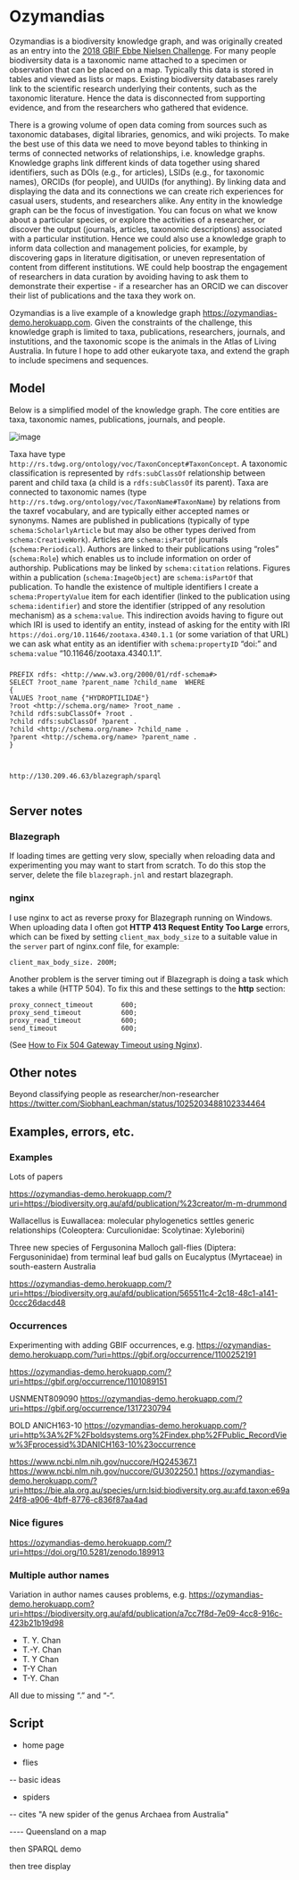 # Ozymandias

Ozymandias is a biodiversity knowledge graph, and was originally created as an entry into the [2018 GBIF Ebbe Nielsen Challenge](
https://www.gbif.org/news/1GQURfK5jS4Iq4O06Y0EK4/2018-gbif-ebbe-nielsen-challenge-seeks-open-data-innovations-for-biodiversity). For many people biodiversity data is a taxonomic name attached to a specimen or observation that can be placed on a map. Typically this data is stored in tables and viewed as lists or maps.  Existing biodiversity databases rarely link to the scientific research underlying their contents, such as the taxonomic literature. Hence the data is disconnected from supporting evidence, and from the researchers who gathered that evidence.

There is a growing volume of open data coming from sources such as taxonomic databases, digital libraries, genomics, and wiki projects. To make the best use of this data we need to move beyond tables to thinking in terms of connected networks of relationships, i.e. knowledge graphs. Knowledge graphs link different kinds of data together using shared identifiers, such as DOIs (e.g., for articles), LSIDs (e.g., for taxonomic names), ORCIDs (for people), and UUIDs (for anything). By linking data and displaying the data and its connections we can create rich experiences for casual users, students, and researchers alike.
Any entity in the knowledge graph can be the focus of investigation. You can focus on what we know about a particular species, or explore the activities of a researcher, or discover the output (journals, articles, taxonomic descriptions) associated with a particular institution. Hence we could also use a knowledge graph to inform data collection and management policies, for example, by discovering gaps in literature digitisation, or uneven representation of content from different institutions. WE could help boostrap the engagement of researchers in data curation by avoiding having to ask them to demonstrate their expertise - if a researcher has an ORCID we can discover their list of publications and the taxa they work on. 

Ozymandias is a live example of a knowledge graph https://ozymandias-demo.herokuapp.com. Given the constraints of the challenge, this knowledge graph is limited to taxa, publications, researchers, journals, and instutitions, and the taxonomic scope is the animals in the Atlas of Living Australia. In future I hope to add other eukaryote taxa, and extend the graph to include specimens and sequences.




## Model

Below is a simplified model of the knowledge graph. The core entities are taxa, taxonomic names, publications, journals, and people.

![image](https://rawgit.com/rdmpage/ozymandias-demo/master/model/model.png)

Taxa have type ```http://rs.tdwg.org/ontology/voc/TaxonConcept#TaxonConcept```. A taxonomic classification is represented by ```rdfs:subClassOf``` relationship between parent and child taxa (a child is a ```rdfs:subClassOf``` its parent). Taxa are connected to taxonomic names (type ```http://rs.tdwg.org/ontology/voc/TaxonName#TaxonName```) by relations from the taxref vocabulary, and are typically either accepted names or synonyms. Names are published in publications (typically of type ```schema:ScholarlyArticle``` but may also be other types derived from ```schema:CreativeWork```). Articles are ```schema:isPartOf``` journals (```schema:Periodical```). Authors are linked to their publications using “roles” (```schema:Role```) which enables us to include information on order of authorship. Publications may be linked by ```schema:citation``` relations. Figures within a publication (```schema:ImageObject```) are ```schema:isPartOf``` that publication. To handle the existence of multiple identifiers I create a ```schema:PropertyValue``` item for each identifier (linked to the publication using ```schema:identifier```) and store the identifier (stripped of any resolution mechanism) as a ```schema:value```. This indirection avoids having to figure out which IRI is used to identify an entity, instead of asking for the entity with IRI ```https://doi.org/10.11646/zootaxa.4340.1.1``` (or some variation of that URL) we can ask what entity as an identifier with ```schema:propertyID``` “doi:” and ```schema:value``` “10.11646/zootaxa.4340.1.1”.

### 

```
PREFIX rdfs: <http://www.w3.org/2000/01/rdf-schema#>
SELECT ?root_name ?parent_name ?child_name  WHERE
{   
VALUES ?root_name {"HYDROPTILIDAE"}
?root <http://schema.org/name> ?root_name .
?child rdfs:subClassOf+ ?root .
?child rdfs:subClassOf ?parent .
?child <http://schema.org/name> ?child_name .
?parent <http://schema.org/name> ?parent_name .
}



http://130.209.46.63/blazegraph/sparql


```



## Server notes

### Blazegraph

If loading times are getting very slow, specially when reloading data and experimenting you may want to start from scratch. To do this stop the server, delete the file ```blazegraph.jnl``` and restart blazegraph.

### nginx

I use nginx to act as reverse proxy for Blazegraph running on Windows. When uploading data I often got **HTTP 413 Request Entity Too Large** errors, which can be fixed by setting ```client_max_body_size``` to a suitable value in the ```server``` part of nginx.conf file, for example:

```
client_max_body_size. 200M;
```

Another problem is the server timing out if Blazegraph is doing a task which takes a while (HTTP 504). To fix this and these settings to the **http** section:

```
proxy_connect_timeout       600;
proxy_send_timeout          600;
proxy_read_timeout          600;
send_timeout                600;
```

(See [How to Fix 504 Gateway Timeout using Nginx](https://www.scalescale.com/tips/nginx/504-gateway-time-out-using-nginx/)).

## Other notes

Beyond classifying people as researcher/non-researcher https://twitter.com/SiobhanLeachman/status/1025203488102334464

## Examples, errors, etc.

### Examples

Lots of papers

https://ozymandias-demo.herokuapp.com/?uri=https://biodiversity.org.au/afd/publication/%23creator/m-m-drummond

Wallacellus is Euwallacea: molecular phylogenetics settles generic relationships (Coleoptera: Curculionidae: Scolytinae: Xyleborini)


Three new species of Fergusonina Malloch gall-flies (Diptera: Fergusoninidae) from terminal leaf bud galls on Eucalyptus (Myrtaceae) in south-eastern Australia

https://ozymandias-demo.herokuapp.com/?uri=https://biodiversity.org.au/afd/publication/565511c4-2c18-48c1-a141-0ccc26dacd48


### Occurrences

Experimenting with adding GBIF occurrences, e.g. https://ozymandias-demo.herokuapp.com/?uri=https://gbif.org/occurrence/1100252191

https://ozymandias-demo.herokuapp.com/?uri=https://gbif.org/occurrence/1101089151

USNMENT809090
https://ozymandias-demo.herokuapp.com/?uri=https://gbif.org/occurrence/1317230794

BOLD ANICH163-10
https://ozymandias-demo.herokuapp.com/?uri=http%3A%2F%2Fboldsystems.org%2Findex.php%2FPublic_RecordView%3Fprocessid%3DANICH163-10%23occurrence

https://www.ncbi.nlm.nih.gov/nuccore/HQ245367.1
https://www.ncbi.nlm.nih.gov/nuccore/GU302250.1
https://ozymandias-demo.herokuapp.com/?uri=https://bie.ala.org.au/species/urn:lsid:biodiversity.org.au:afd.taxon:e69a24f8-a906-4bff-8776-c836f87aa4ad

### Nice figures

https://ozymandias-demo.herokuapp.com/?uri=https://doi.org/10.5281/zenodo.189913



### Multiple author names

Variation in author names causes problems, e.g. https://ozymandias-demo.herokuapp.com?uri=https://biodiversity.org.au/afd/publication/a7cc7f8d-7e09-4cc8-916c-423b21b19d98 
- T. Y. Chan
- T.-Y. Chan
- T. Y Chan
- T-Y Chan
- T-Y. Chan

All due to missing “.” and “-“.



## Script

- home page

- flies

-- basic ideas



- spiders

-- cites "A new spider of the genus Archaea from Australia"

---- Queensland on a map

then SPARQL demo


then tree display












